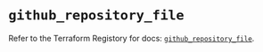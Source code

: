 # `github_repository_file`

Refer to the Terraform Registory for docs: [`github_repository_file`](https://registry.terraform.io/providers/integrations/github/5.30.1/docs/resources/repository_file).
